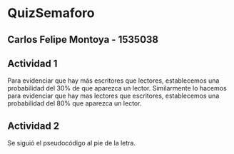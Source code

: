 # QuizSemaforo
## Carlos Felipe Montoya - 1535038
## Actividad 1
Para evidenciar que hay más escritores que lectores, establecemos una probabilidad del 30% de que aparezca un lector. Similarmente
lo hacemos para evidenciar que hay mas lectores que escritores, establecemos una probabilidad del 80% que aparezca un lector.
## Actividad 2
Se siguió el pseudocódigo al pie de la letra.
